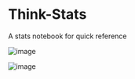 # Think-Stats
A stats notebook for quick reference

![image](https://github.com/pranjallk1995/Think-Stats/assets/22261236/1ea899e8-057e-4307-a16e-b423f5f333e3)

![image](https://github.com/pranjallk1995/Think-Stats/assets/22261236/3053a256-105d-4aba-b918-5defe6a1553b)
